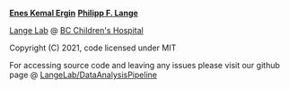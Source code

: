 [**Enes Kemal Ergin**]()
[**Philipp F. Lange**]()

[Lange Lab](https://langelab.med.ubc.ca/) @ [BC Children's Hospital](https://www.bcchf.ca/)

Copyright (C) 2021, code licensed under MIT

For accessing source code and leaving any issues please visit our github page @ [LangeLab/DataAnalysisPipeline](https://github.com/LangeLab/DataAnalysisPipeline)